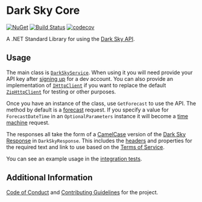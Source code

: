 # Dark Sky Core

[![NuGet](https://img.shields.io/nuget/v/DarkSkyCore.svg?maxAge=2592000)](https://www.nuget.org/packages/DarkSkyCore) [![Build Status](https://dev.azure.com/amweiss/dark-sky-core/_apis/build/status/dark-sky-core-CI)](https://dev.azure.com/amweiss/dark-sky-core/_build/latest?definitionId=5) [![codecov](https://codecov.io/gh/amweiss/dark-sky-core/branch/master/graph/badge.svg)](https://codecov.io/gh/amweiss/dark-sky-core)

A .NET Standard Library for using the [Dark Sky API](https://darksky.net/dev/docs).

## Usage

The main class is [`DarkSkyService`](https://github.com/amweiss/dark-sky-core/blob/master/src/Services/DarkSkyService.cs). When using it you will need provide your API key after [signing up](https://darksky.net/dev/) for a dev account.
You can also provide an implementation of [`IHttpClient`](https://github.com/amweiss/dark-sky-core/blob/master/src/DarkSkyCore/Services/IHttpClient.cs) if you want to replace the default [`ZipHttpClient`](https://github.com/amweiss/dark-sky-core/blob/master/src/Services/ZipHttpClient.cs)
for testing or other purposes.

Once you have an instance of the class, use `GetForecast` to use the API. The method by default is a [forecast](https://darksky.net/dev/docs/forecast) request.
If you specify a value for `ForecastDateTime` in an `OptionalParameters` instance it will become a [time machine](https://darksky.net/dev/docs/time-machine) request.

The responses all take the form of a [CamelCase](https://en.wikipedia.org/wiki/PascalCase) version of the [Dark Sky Response](https://darksky.net/dev/docs/response) in `DarkSkyResponse`.
This includes the [headers](https://darksky.net/dev/docs/response#response) and properties for the required text and link to use based on the [Terms of Service](https://darksky.net/dev/docs/terms).

You can see an example usage in the [integration tests](https://github.com/amweiss/dark-sky-core/blob/master/tests/IntegrationTests/DarkSkyServiceIntegrationTests.cs).

## Additional Information

[Code of Conduct](CODE_OF_CONDUCT.md) and [Contributing Guidelines](CONTRIBUTING.md) for the project.
